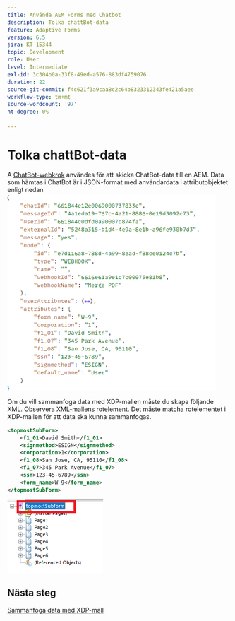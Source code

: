 ```yaml
---
title: Använda AEM Forms med Chatbot
description: Tolka chattBot-data
feature: Adaptive Forms
version: 6.5
jira: KT-15344
topic: Development
role: User
level: Intermediate
exl-id: 3c304b0a-33f8-49ed-a576-883df4759076
duration: 22
source-git-commit: f4c621f3a9caa8c2c64b8323312343fe421a5aee
workflow-type: tm+mt
source-wordcount: '97'
ht-degree: 0%

---
```


# Tolka chattBot-data

A [ChatBot-webkrok](https://www.chatbot.com/help/webhooks/what-are-webhooks/) användes för att skicka ChatBot-data till en AEM.
Data som hämtas i ChatBot är i JSON-format med användardata i attributobjektet enligt nedan
![chatbot-data](assets/chat-bot-data.png)

Om du vill sammanfoga data med XDP-mallen måste du skapa följande XML. Observera XML-mallens rotelement. Det måste matcha rotelementet i XDP-mallen för att data ska kunna sammanfogas.


```xml
<topmostSubForm>
    <f1_01>David Smith</f1_01>
    <signmethod>ESIGN</signmethod>
    <corporation>1</corporation>
    <f1_08>San Jose, CA, 95110</f1_08>
    <f1_07>345 Park Avenue</f1_07>
    <ssn>123-45-6789</ssn>
    <form_name>W-9</form_name>
</topmostSubForm>
```

![xdp-template](assets/xdp-template.png)

## Nästa steg

[Sammanfoga data med XDP-mall](./merge-data-with-template.md)
